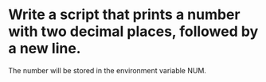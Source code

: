 # Write a script that prints a number with two decimal places, followed by a new line.



The number will be stored in the environment variable NUM.

